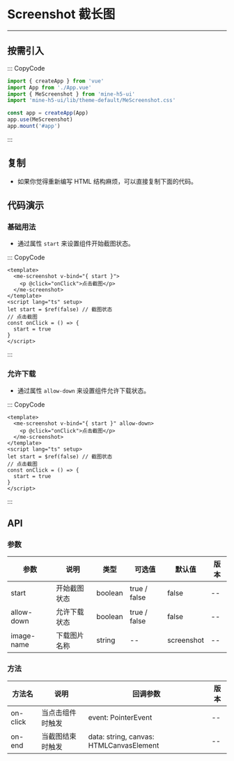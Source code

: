 # Screenshot 截长图

---

## 按需引入

::: CopyCode

```JavaScript
import { createApp } from 'vue'
import App from './App.vue'
import { MeScreenshot } from 'mine-h5-ui'
import 'mine-h5-ui/lib/theme-default/MeScreenshot.css'

const app = createApp(App)
app.use(MeScreenshot)
app.mount('#app')
```

:::

## 复制

- 如果你觉得重新编写 HTML 结构麻烦，可以直接复制下面的代码。

## 代码演示

### 基础用法

- 通过属性 `start` 来设置组件开始截图状态。

::: CopyCode

```Vue
<template>
  <me-screenshot v-bind="{ start }">
    <p @click="onClick">点击截图</p>
  </me-screenshot>
</template>
<script lang="ts" setup>
let start = $ref(false) // 截图状态
// 点击截图
const onClick = () => {
  start = true
}
</script>
```

:::

### 允许下载

- 通过属性 `allow-down` 来设置组件允许下载状态。

::: CopyCode

```Vue
<template>
  <me-screenshot v-bind="{ start }" allow-down>
    <p @click="onClick">点击截图</p>
  </me-screenshot>
</template>
<script lang="ts" setup>
let start = $ref(false) // 截图状态
// 点击截图
const onClick = () => {
  start = true
}
</script>
```

:::

## API

### 参数

| 参数       | 说明         | 类型    | 可选值       | 默认值     | 版本 |
| ---------- | ------------ | ------- | ------------ | ---------- | ---- |
| start      | 开始截图状态 | boolean | true / false | false      | --   |
| allow-down | 允许下载状态 | boolean | true / false | false      | --   |
| image-name | 下载图片名称 | string  | --           | screenshot | --   |

### 方法

| 方法名   | 说明             | 回调参数                                | 版本 |
| -------- | ---------------- | --------------------------------------- | ---- |
| on-click | 当点击组件时触发 | event: PointerEvent                     | --   |
| on-end   | 当截图结束时触发 | data: string, canvas: HTMLCanvasElement | --   |
